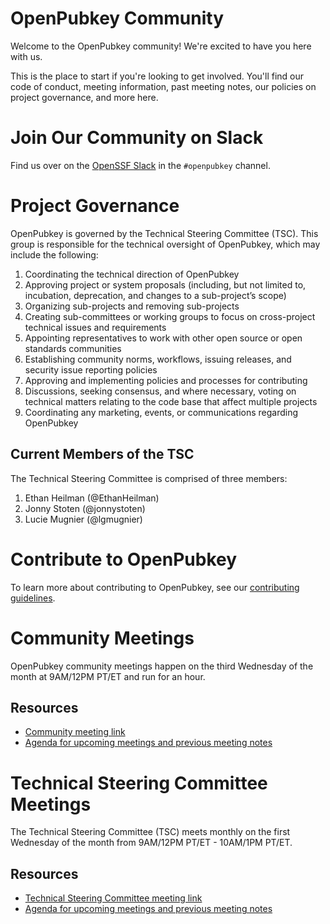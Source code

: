 # OpenPubkey Community

Welcome to the OpenPubkey community! We're excited to have you here with us.

This is the place to start if you're looking to get involved. You'll find our code of conduct, meeting information, past meeting notes, our policies on project governance, and more here.

# Join Our Community on Slack

Find us over on the [OpenSSF Slack](https://openssf.org/getinvolved/) in the `#openpubkey` channel.

# Project Governance

OpenPubkey is governed by the Technical Steering Committee (TSC). This group is responsible for the technical oversight of OpenPubkey, which may include the following:
 1. Coordinating the technical direction of OpenPubkey
 2. Approving project or system proposals (including, but not limited to, incubation, deprecation, and changes to a sub-project’s scope)
 3. Organizing sub-projects and removing sub-projects
 4. Creating sub-committees or working groups to focus on cross-project technical issues and requirements
 5. Appointing representatives to work with other open source or open standards communities
 6. Establishing community norms, workflows, issuing releases, and security issue reporting policies
 7. Approving and implementing policies and processes for contributing
 8. Discussions, seeking consensus, and where necessary, voting on technical matters relating to the code base that affect multiple projects
 9. Coordinating any marketing, events, or communications regarding OpenPubkey

## Current Members of the TSC

The Technical Steering Committee is comprised of three members:
 1. Ethan Heilman (@EthanHeilman)
 2. Jonny Stoten (@jonnystoten)
 3. Lucie Mugnier (@lgmugnier)

# Contribute to OpenPubkey

To learn more about contributing to OpenPubkey, see our [contributing guidelines](https://github.com/openpubkey/openpubkey/blob/main/CONTRIBUTING.md).

# Community Meetings

OpenPubkey community meetings happen on the third Wednesday of the month at 9AM/12PM PT/ET and run for an hour. 

## Resources
* [Community meeting link](https://meet.google.com/oom-qgcz-wsy)
* [Agenda for upcoming meetings and previous meeting notes](./meeting-community/)

# Technical Steering Committee Meetings

The Technical Steering Committee (TSC) meets monthly on the first Wednesday of the month from 9AM/12PM PT/ET - 10AM/1PM PT/ET. 

## Resources
* [Technical Steering Committee meeting link](https://meet.google.com/tes-qcdo-jpf)
* [Agenda for upcoming meetings and previous meeting notes](./meeting-tsc/)
